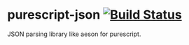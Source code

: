 purescript-json [![Build Status](https://travis-ci.org/philopon/purescript-json.svg?branch=master)](https://travis-ci.org/philopon/purescript-json)
===
JSON parsing library like aeson for purescript.

